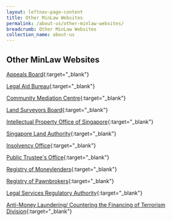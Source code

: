 ```yaml
---
layout: leftnav-page-content
title: Other MinLaw Websites
permalink: /about-us/other-minlaw-websites/
breadcrumb: Other MinLaw Websites
collection_name: about-us
---
```


Other MinLaw Websites
---

[Appeals Board](https://ablac.mlaw.gov.sg/){:target="_blank"}

[Legal Aid Bureau](https://lab.mlaw.gov.sg/){:target="_blank"}

[Community Mediation Centre](https://cmc.mlaw.gov.sg/){:target="_blank"}

[Land Surveyors Board](https://lsb.mlaw.gov.sg/){:target="_blank"}

[Intellectual Property Office of Singapore](https://www.ipos.gov.sg/){:target="_blank"}

[Singapore Land Authority](https://www1.sla.gov.sg/){:target="_blank"}

[Insolvency Office](https://io.mlaw.gov.sg/){:target="_blank"}

[Public Trustee's Office](https://pto.mlaw.gov.sg/){:target="_blank"}

[Registry of Moneylenders](https://rom.mlaw.gov.sg/){:target="_blank"}

[Registry of Pawnbrokers](https://rop.mlaw.gov.sg/){:target="_blank"}

[Legal Services Regulatory Authority](https://www.mlaw.gov.sg/eservices/lsra/lsra-home/){:target="_blank"}

[Anti-Money Laundering/ Countering the Financing of Terrorism Division](https://acd.mlaw.gov.sg/){:target="_blank"}
